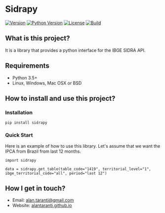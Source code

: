 # Sidrapy

[![Version](https://img.shields.io/pypi/v/sidrapy.svg?style=flat)](https://pypi.python.org/pypi/sidrapy)
[![Python Version](https://img.shields.io/pypi/pyversions/sidrapy?style=flat)](https://pypi.python.org/pypi/sidrapy)
[![License](https://img.shields.io/github/license/AlanTaranti/Sidrapy)](LICENSE)
[![Build](https://travis-ci.org/AlanTaranti/Sidrapy.svg?branch=master)](https://travis-ci.org/AlanTaranti/Sidrapy)

## What is this project?

It is a library that provides a python interface for the IBGE SIDRA API.


## Requirements

- Python 3.5+
- Linux, Windows, Mac OSX or BSD

## How to install and use this project? 

### Installation
    
    pip install sidrapy
    
### Quick Start

Here is an example of how to use this library.
Let's assume that we want the IPCA from Brazil from last 12 months.


    import sidrapy
    
    data = sidrapy.get_table(table_code="1419", territorial_level="1", ibge_territorial_code="all", period="last 12")


## How I get in touch?
* Email: [alan.taranti@gmail.com](mailto:alan.taranti@gmail.com)
* Website: <a href="http://alantaranti.github.io" target="_blank">alantaranti.github.io</a>
